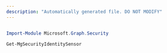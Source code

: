 ```yaml
---
description: "Automatically generated file. DO NOT MODIFY"
---
```


```powershell

Import-Module Microsoft.Graph.Security

Get-MgSecurityIdentitySensor

```